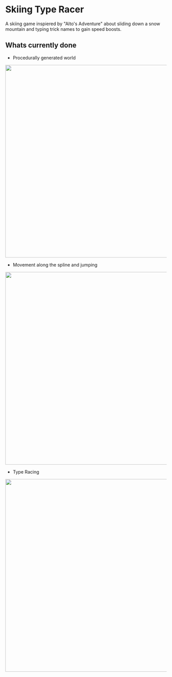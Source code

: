 # Skiing Type Racer
 
A skiing game inspiered by "Alto's Adventure" about sliding down a snow mountain and typing trick names to gain speed boosts.

## Whats currently done
- Procedurally generated world

<img src="https://user-images.githubusercontent.com/55362397/203409332-cd4b2e5e-c38d-4054-97ca-2fd32a5c29d9.gif" width="600">

- Movement along the spline and jumping

<img src="https://user-images.githubusercontent.com/55362397/203409632-ef3b48f8-a1ee-487f-8dbf-34551ae0617a.gif" width="600">

- Type Racing

<img src="https://user-images.githubusercontent.com/55362397/204053242-8a4c0175-ca8d-443e-8b33-0dc671df28e6.gif" width="600"/>
